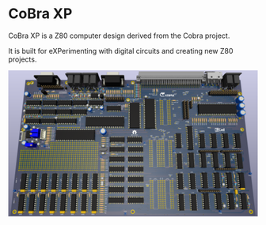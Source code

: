 # CoBra XP

CoBra XP is a Z80 computer design derived from the Cobra project.  

It is built for eXPerimenting with digital circuits and creating new Z80 projects.

![CoBra mainboard](https://github.com/ceteras/Cobra-Xp/blob/main/img/mainboard.png?raw=true)



